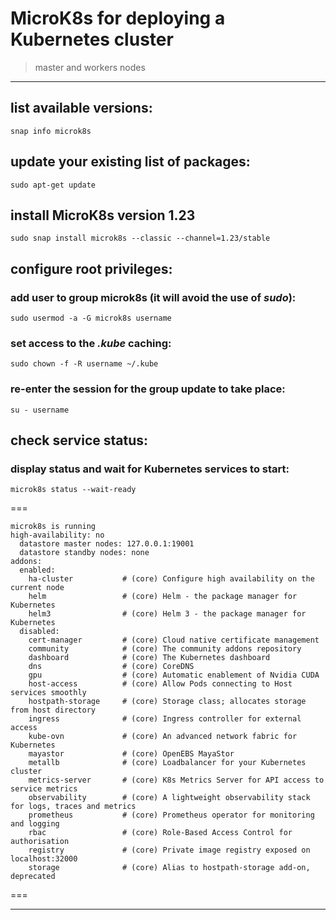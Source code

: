 # MicroK8s for deploying a Kubernetes cluster
> master and workers nodes
---

## list available versions:

```
snap info microk8s
```

## update your existing list of packages:

```
sudo apt-get update
```

## install MicroK8s version 1.23

```
sudo snap install microk8s --classic --channel=1.23/stable
```

## configure root privileges:

### add user to group microk8s (it will avoid the use of *sudo*):

```
sudo usermod -a -G microk8s username
```

### set access to the *.kube* caching:

```
sudo chown -f -R username ~/.kube
```

### re-enter the session for the group update to take place:

```
su - username
```

## check service status:

### display status and wait for Kubernetes services to start:

```
microk8s status --wait-ready
```

===
```
microk8s is running
high-availability: no
  datastore master nodes: 127.0.0.1:19001
  datastore standby nodes: none
addons:
  enabled:
    ha-cluster           # (core) Configure high availability on the current node
    helm                 # (core) Helm - the package manager for Kubernetes
    helm3                # (core) Helm 3 - the package manager for Kubernetes
  disabled:
    cert-manager         # (core) Cloud native certificate management
    community            # (core) The community addons repository
    dashboard            # (core) The Kubernetes dashboard
    dns                  # (core) CoreDNS
    gpu                  # (core) Automatic enablement of Nvidia CUDA
    host-access          # (core) Allow Pods connecting to Host services smoothly
    hostpath-storage     # (core) Storage class; allocates storage from host directory
    ingress              # (core) Ingress controller for external access
    kube-ovn             # (core) An advanced network fabric for Kubernetes
    mayastor             # (core) OpenEBS MayaStor
    metallb              # (core) Loadbalancer for your Kubernetes cluster
    metrics-server       # (core) K8s Metrics Server for API access to service metrics
    observability        # (core) A lightweight observability stack for logs, traces and metrics
    prometheus           # (core) Prometheus operator for monitoring and logging
    rbac                 # (core) Role-Based Access Control for authorisation
    registry             # (core) Private image registry exposed on localhost:32000
    storage              # (core) Alias to hostpath-storage add-on, deprecated
```
===

---